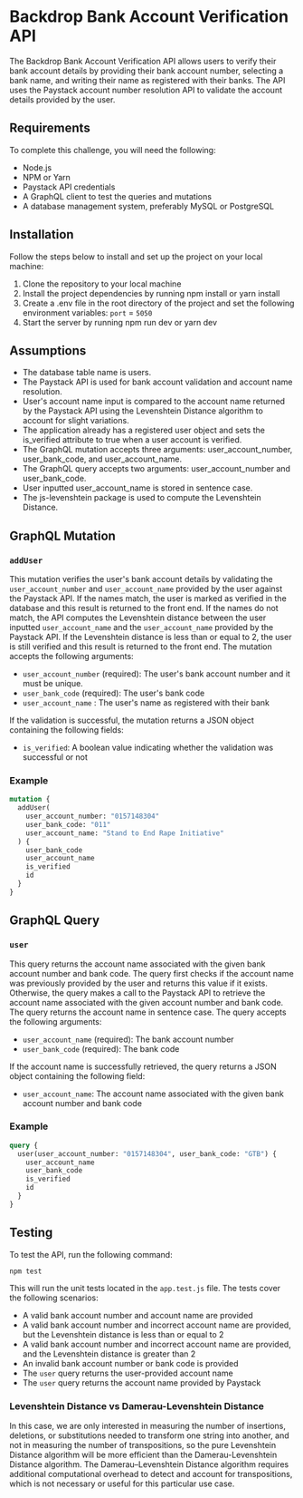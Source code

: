 # Backdrop Bank Account Verification API

The Backdrop Bank Account Verification API allows users to verify their bank account details by providing their bank account number, selecting a bank name, and writing their name as registered with their banks. The API uses the Paystack account number resolution API to validate the account details provided by the user.

## Requirements

To complete this challenge, you will need the following:

- Node.js
- NPM or Yarn
- Paystack API credentials
- A GraphQL client to test the queries and mutations
- A database management system, preferably MySQL or PostgreSQL

## Installation

Follow the steps below to install and set up the project on your local machine:

1. Clone the repository to your local machine
2. Install the project dependencies by running npm install or yarn install
3. Create a .env file in the root directory of the project and set the following environment variables: `port` = `5050`
4. Start the server by running npm run dev or yarn dev

## Assumptions

- The database table name is users.
- The Paystack API is used for bank account validation and account name resolution.
- User's account name input is compared to the account name returned by the Paystack API using the Levenshtein Distance algorithm to account for slight variations.
- The application already has a registered user object and sets the is_verified attribute to true when a user account is verified.
- The GraphQL mutation accepts three arguments: user_account_number, user_bank_code, and user_account_name.
- The GraphQL query accepts two arguments: user_account_number and user_bank_code.
- User inputted user_account_name is stored in sentence case.
- The js-levenshtein package is used to compute the Levenshtein Distance.

## GraphQL Mutation

### `addUser`

This mutation verifies the user's bank account details by validating the `user_account_number` and `user_account_name` provided by the user against the Paystack API. If the names match, the user is marked as verified in the database and this result is returned to the front end. If the names do not match, the API computes the Levenshtein distance between the user inputted `user_account_name` and the `user_account_name` provided by the Paystack API. If the Levenshtein distance is less than or equal to 2, the user is still verified and this result is returned to the front end. The mutation accepts the following arguments:

- `user_account_number` (required): The user's bank account number and it must be unique.
- `user_bank_code` (required): The user's bank code
- `user_account_name` : The user's name as registered with their bank

If the validation is successful, the mutation returns a JSON object containing the following fields:

- `is_verified`: A boolean value indicating whether the validation was successful or not

### Example

```graphql
mutation {
  addUser(
    user_account_number: "0157148304"
    user_bank_code: "011"
    user_account_name: "Stand to End Rape Initiative"
  ) {
    user_bank_code
    user_account_name
    is_verified
    id
  }
}
```

## GraphQL Query

### `user`

This query returns the account name associated with the given bank account number and bank code. The query first checks if the account name was previously provided by the user and returns this value if it exists. Otherwise, the query makes a call to the Paystack API to retrieve the account name associated with the given account number and bank code. The query returns the account name in sentence case. The query accepts the following arguments:

- `user_account_name` (required): The bank account number
- `user_bank_code` (required): The bank code

If the account name is successfully retrieved, the query returns a JSON object containing the following field:

- `user_account_name`: The account name associated with the given bank account number and bank code

### Example

```graphql
query {
  user(user_account_number: "0157148304", user_bank_code: "GTB") {
    user_account_name
    user_bank_code
    is_verified
    id
  }
}
```

## Testing

To test the API, run the following command:

`npm test`

This will run the unit tests located in the `app.test.js` file. The tests cover the following scenarios:

- A valid bank account number and account name are provided
- A valid bank account number and incorrect account name are provided, but the Levenshtein distance is less than or equal to 2
- A valid bank account number and incorrect account name are provided, and the Levenshtein distance is greater than 2
- An invalid bank account number or bank code is provided
- The `user` query returns the user-provided account name
- The `user` query returns the account name provided by Paystack

### Levenshtein Distance vs Damerau-Levenshtein Distance

In this case, we are only interested in measuring the number of insertions, deletions, or substitutions needed to transform one string into another, and not in measuring the number of transpositions, so the pure Levenshtein Distance algorithm will be more efficient than the Damerau-Levenshtein Distance algorithm. The Damerau–Levenshtein Distance algorithm requires additional computational overhead to detect and account for transpositions, which is not necessary or useful for this particular use case.
